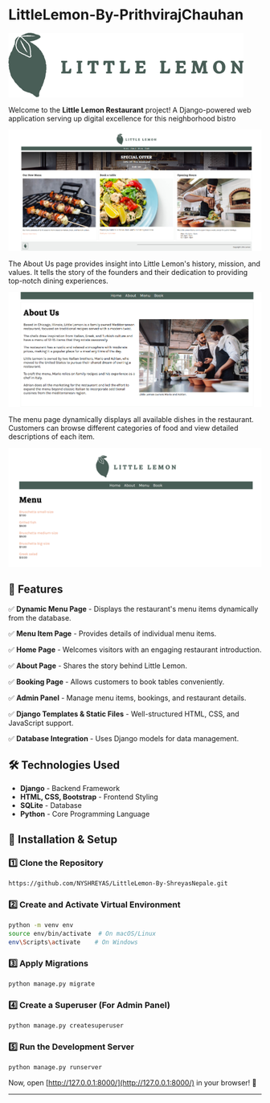 # LittleLemon-By-PrithvirajChauhan


![Logo](https://github.com/NYSHREYAS/LittleLemon-By-ShreyasNepale/blob/73a51b00bc4058fa79e63acbf3a2f0b74696fe36/logo.png)



Welcome to the **Little Lemon Restaurant** project! A Django-powered web application serving up digital excellence for this neighborhood bistro



![Little Lemon Preview](https://github.com/NYSHREYAS/LittleLemon-By-ShreyasNepale/blob/a3d04c30b14759ef422b02c177c559ea74a204ed/Screenshot%202025-03-09%20175433.png)



The About Us page provides insight into Little Lemon's history, mission, and values. It tells the story of the founders and their dedication to providing top-notch dining experiences.

![About Us](https://github.com/NYSHREYAS/LittleLemon-By-ShreyasNepale/blob/988f218a5cfae67855dbe01729b6d24cdf8a17d4/Screenshot%202025-03-09%20174043.png)



The menu page dynamically displays all available dishes in the restaurant. Customers can browse different categories of food and view detailed descriptions of each item.

![Menu Page](https://github.com/NYSHREYAS/LittleLemon-By-ShreyasNepale/blob/2fda58329df3d5e53e860f826dcca2bbb4c8f350/Screenshot%202025-03-09%20173814.png)




## 🌟 Features

✅ **Dynamic Menu Page** - Displays the restaurant's menu items dynamically from the database.

✅ **Menu Item Page** - Provides details of individual menu items.

✅ **Home Page** - Welcomes visitors with an engaging restaurant introduction.

✅ **About Page** - Shares the story behind Little Lemon.

✅ **Booking Page** - Allows customers to book tables conveniently.

✅ **Admin Panel** - Manage menu items, bookings, and restaurant details.

✅ **Django Templates & Static Files** - Well-structured HTML, CSS, and JavaScript support.

✅ **Database Integration** - Uses Django models for data management.



## 🛠 Technologies Used

- **Django** - Backend Framework
- **HTML, CSS, Bootstrap** - Frontend Styling
- **SQLite** - Database
- **Python** - Core Programming Language


## 🚀 Installation & Setup

### 1️⃣ Clone the Repository
```bash
https://github.com/NYSHREYAS/LittleLemon-By-ShreyasNepale.git
```

### 2️⃣ Create and Activate Virtual Environment
```bash
python -m venv env
source env/bin/activate  # On macOS/Linux
env\Scripts\activate    # On Windows
```

### 3️⃣ Apply Migrations
```bash
python manage.py migrate
```

### 4️⃣ Create a Superuser (For Admin Panel)
```bash
python manage.py createsuperuser
```

### 5️⃣ Run the Development Server
```bash
python manage.py runserver
```

Now, open [http://127.0.0.1:8000/](http://127.0.0.1:8000/) in your browser! 🎉

---

